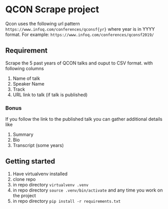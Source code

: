 # QCON Scrape project
Qcon uses the following url pattern `https://www.infoq.com/conferences/qconsf{yr}` where year is in YYYY format. For example: `https://www.infoq.com/conferences/qconsf2019/`

## Requirement
Scrape the 5 past years of QCON talks and ouput to CSV format. with following columns
1. Name of talk
2. Speaker Name
3. Track
4. URL link to talk (if talk is published)

### Bonus
If you follow the link to the published talk you can gather additional details like
1. Summary
2. Bio
3. Transcript (some years)

## Getting started
1. Have virtualvenv installed
2. clone repo
3. in repo directory `virtualvenv .venv`
4. in repo directory `source .venv/bin/activate` and any time you work on the project
5. in repo directory `pip install -r requirements.txt`

